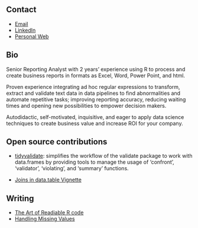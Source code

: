 ## Contact

- [Email](mailto:angel.esteban.feliz@gmail.com)
- [LinkedIn](https://www.linkedin.com/in/angel-esteban-feliz-ferreras/)
- [Personal Web](https://angelfeliz.com/)

## Bio

Senior Reporting Analyst with 2 years’ experience using R to process and create business reports in formats as Excel, Word, Power Point, and html.

Proven experience integrating ad hoc regular expressions to transform, extract and validate text data in data pipelines to find abnormalities and automate repetitive tasks; improving reporting accuracy, reducing waiting times and opening new possibilities to empower decision makers.

Autodidactic, self-motivated, inquisitive, and eager to apply data science techniques to create business value and increase ROI for your company.

## Open source contributions

- [tidyvalidate](https://github.com/AngelFelizR/tidyvalidate/): simplifies the workflow of the validate package to work with data.frames by providing tools to manage the usage of ‘confront’, ‘validator’, ‘violating’, and ‘summary’ functions. 

- [Joins in data.table Vignette](https://github.com/Rdatatable/data.table/blob/master/vignettes/datatable-joins.Rmd)


## Writing

- [The Art of Readiable R code](https://angelfeliz.com/posts/01-readiable-code/main.html)
- [Handling Missing Values](https://angelfeliz.com/posts/02-imputing-missing-values/main.html)